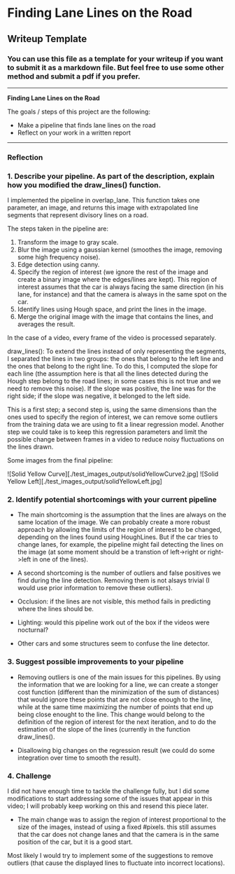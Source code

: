 # **Finding Lane Lines on the Road** 

## Writeup Template

### You can use this file as a template for your writeup if you want to submit it as a markdown file. But feel free to use some other method and submit a pdf if you prefer.

---

**Finding Lane Lines on the Road**

The goals / steps of this project are the following:
* Make a pipeline that finds lane lines on the road
* Reflect on your work in a written report


[image1]: ./test_images_output/solidWhiteRight.jpg

---

### Reflection

### 1. Describe your pipeline. As part of the description, explain how you modified the draw_lines() function.

I implemented the pipeline in overlap_lane. This function takes one parameter, an image, and returns this image with extrapolated line segments that represent divisory lines on a road.

The steps taken in the pipeline are:

1. Transform the image to gray scale.
2. Blur the image using a gaussian kernel (smoothes the image, removing some high frequency noise).
3. Edge detection using canny.
4. Specify the region of interest (we ignore the rest of the image and create a binary image where the edges/lines are kept). This region of interest assumes that the car is always facing the same direction (in his lane, for instance) and that the camera is always in the same spot on the car.
5. Identify lines using Hough space, and print the lines in the image. 
6. Merge the original image with the image that contains the lines, and averages the result.

In the case of a video, every frame of the video is processed separately.

draw_lines(): To extend the lines instead of only representing the segments, I separated the lines in two groups: the ones that belong to the left line and the ones that belong to the right line. To do this, I computed the slope for each line (the assumption here is that all the lines detected during the Hough step belong to the road lines; in some cases this is not true and we need to remove this noise). If the slope was positive, the line was for the right side; if the slope was negative, it belonged to the left side.

This is a first step; a second step is, using the same dimensions than the ones used to specify the region of interest, we can remove some outliers from the training data we are using to fit a linear regression model. Another step we could take is to keep this regression parameters and limit the possible change between frames in a video to reduce noisy fluctuations on the lines drawn.

Some images from the final pipeline:

![Solid Yellow Curve][./test_images_output/solidYellowCurve2.jpg]
![Solid Yellow Left][./test_images_output/solidYellowLeft.jpg]


### 2. Identify potential shortcomings with your current pipeline

- The main shortcoming is the assumption that the lines are always on the same location of the image. We can probably create a more robust approach by allowing the limits of the region of interest to be changed, depending on the lines found using HoughLines. But if the car tries to change lanes, for example, the pipeline might fail detecting the lines on the image (at some moment should be a transtion of left->right or right->left in one of the lines).

- A second shortcoming is the number of outliers and false positives we find during the line detection. Removing them is not alsays trivial (I would use prior information to remove these outliers).

- Occlusion: if the lines are not visible, this method fails in predicting where the lines should be.

- Lighting: would this pipeline work out of the box if the videos were nocturnal?

- Other cars and some structures seem to confuse the line detector.

### 3. Suggest possible improvements to your pipeline

- Removing outliers is one of the main issues for this pipelines. By using the information that we are looking for a line, we can create a stonger cost function (different than the minimization of the sum of distances) that would ignore these points that are not close enough to the line, while at the same time maximizing the number of points that end up being close enought to the line. This change would belong to the definition of the region of interest for the next iteration, and to do the estimation of the slope of the lines (currently in the function draw_lines().

- Disallowing big changes on the regression result (we could do some integration over time to smooth the result).


### 4. Challenge

I did not have enough time to tackle the challenge fully, but I did some modifications to start addressing some of the issues that appear in this video; I will probably keep working on this and resend this piece later.

- The main change was to assign the region of interest proportional to the size of the images, instead of using a fixed #pixels. this still assumes that the car does not change lanes and that the camera is in the same position of the car, but it is a good start.

Most likely I would try to implement some of the suggestions to remove outliers (that cause the displayed lines to fluctuate into incorrect locations).

